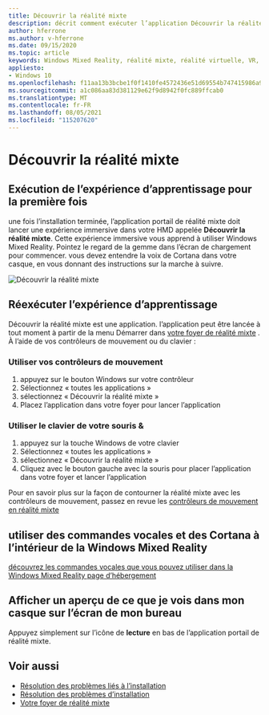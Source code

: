 ```yaml
---
title: Découvrir la réalité mixte
description: décrit comment exécuter l’application Découvrir la réalité mixte et comment naviguer Windows Mixed Reality.
author: hferrone
ms.author: v-hferrone
ms.date: 09/15/2020
ms.topic: article
keywords: Windows Mixed Reality, réalité mixte, réalité virtuelle, VR, MR, didacticiel, prise en main
appliesto:
- Windows 10
ms.openlocfilehash: f11aa13b3bcbe1f0f1410fe4572436e51d69554b747415986a9a06036d95f64b
ms.sourcegitcommit: a1c086aa83d381129e62f9d8942f0fc889ffcab0
ms.translationtype: MT
ms.contentlocale: fr-FR
ms.lasthandoff: 08/05/2021
ms.locfileid: "115207620"
---
```

# <a name="learn-mixed-reality"></a>Découvrir la réalité mixte

## <a name="running-the-learning-experience-for-the-first-time"></a>Exécution de l’expérience d’apprentissage pour la première fois

une fois l’installation terminée, l’application portail de réalité mixte doit lancer une expérience immersive dans votre HMD appelée **Découvrir la réalité mixte**. Cette expérience immersive vous apprend à utiliser Windows Mixed Reality. Pointez le regard de la gemme dans l’écran de chargement pour commencer. vous devez entendre la voix de Cortana dans votre casque, en vous donnant des instructions sur la marche à suivre.

![Découvrir la réalité mixte](images/file-learnmixedrealitystart.png)

## <a name="rerun-the-learning-experience"></a>Réexécuter l’expérience d’apprentissage

Découvrir la réalité mixte est une application. l’application peut être lancée à tout moment à partir de la menu Démarrer dans [votre foyer de réalité mixte](your-mixed-reality-home.md) . À l’aide de vos contrôleurs de mouvement ou du clavier :

### <a name="use-your-motion-controllers"></a>Utiliser vos contrôleurs de mouvement

1. appuyez sur le bouton Windows sur votre contrôleur
2. Sélectionnez « toutes les applications »
3. sélectionnez « Découvrir la réalité mixte »
4. Placez l’application dans votre foyer pour lancer l’application

### <a name="use-your-mouse--keyboard"></a>Utiliser le clavier de votre souris &

1. appuyez sur la touche Windows de votre clavier
2. Sélectionnez « toutes les applications »
3. sélectionnez « Découvrir la réalité mixte »
4. Cliquez avec le bouton gauche avec la souris pour placer l’application dans votre foyer et lancer l’application

Pour en savoir plus sur la façon de contourner la réalité mixte avec les contrôleurs de mouvement, passez en revue les [contrôleurs de mouvement en réalité mixte](controllers-in-wmr.md)

## <a name="use-voice-commands-and-cortana-inside-of-the-windows-mixed-reality-home"></a>utiliser des commandes vocales et des Cortana à l’intérieur de la Windows Mixed Reality

[découvrez les commandes vocales que vous pouvez utiliser dans la Windows Mixed Reality page d’hébergement](https://support.microsoft.com/help/4041322/windows-10-speech-in-windows-mixed-reality)

## <a name="show-a-preview-of-what-im-seeing-in-my-headset-on-my-desktops-screen"></a>Afficher un aperçu de ce que je vois dans mon casque sur l’écran de mon bureau

Appuyez simplement sur l’icône de **lecture** en bas de l’application portail de réalité mixte.

## <a name="see-also"></a>Voir aussi

* [Résolution des problèmes liés à l’installation](installation_errors.md)
* [Résolution des problèmes d’installation](wmr-setup-faq.yml)
* [Votre foyer de réalité mixte](your-mixed-reality-home.md)
